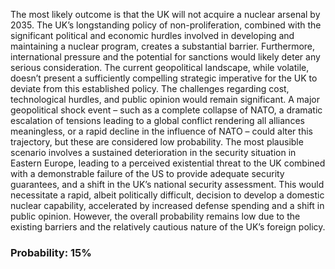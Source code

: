 The most likely outcome is that the UK will not acquire a nuclear arsenal by 2035. The UK’s longstanding policy of non-proliferation, combined with the significant political and economic hurdles involved in developing and maintaining a nuclear program, creates a substantial barrier. Furthermore, international pressure and the potential for sanctions would likely deter any serious consideration. The current geopolitical landscape, while volatile, doesn’t present a sufficiently compelling strategic imperative for the UK to deviate from this established policy. The challenges regarding cost, technological hurdles, and public opinion would remain significant. A major geopolitical shock event – such as a complete collapse of NATO, a dramatic escalation of tensions leading to a global conflict rendering all alliances meaningless, or a rapid decline in the influence of NATO – could alter this trajectory, but these are considered low probability.  The most plausible scenario involves a sustained deterioration in the security situation in Eastern Europe, leading to a perceived existential threat to the UK combined with a demonstrable failure of the US to provide adequate security guarantees, and a shift in the UK’s national security assessment. This would necessitate a rapid, albeit politically difficult, decision to develop a domestic nuclear capability, accelerated by increased defense spending and a shift in public opinion. However, the overall probability remains low due to the existing barriers and the relatively cautious nature of the UK’s foreign policy.

### Probability: 15%